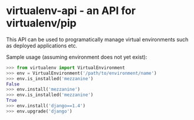 virtualenv-api - an API for virtualenv/pip
==========================================

This API can be used to programatically manage virtual environments such as deployed applications etc.

Sample usage (assuming environment does not yet exist):

```python
>>> from virtualenv import VirtualEnvironment
>>> env = VirtualEnvironment('/path/to/environment/name')
>>> env.is_installed('mezzanine')
False
>>> env.install('mezzanine')
>>> env.is_installed('mezzanine')
True
>>> env.install('django==1.4')
>>> env.upgrade('django')
```
